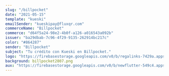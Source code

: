 ```yaml
---
slug: "/billpocket"
date: "2021-05-15"
template: "kueski"
emailSender: "kueskipay@fluxqr.com"
commerceName: "Billpocket"
commerce: "d64f5a24-98e2-4b0f-a126-a016543a092b"
issuer: "ba29dbab-7c96-4f29-9135-262914bc217c"
color: "#864287"
sender: "Billpocket"
subject: "Tu crédito con Kueski en Billpocket."
logo: "https://firebasestorage.googleapis.com/v0/b/regalinks-7429a.appspot.com/o/kueski_logo2.png?alt=media&token=e20fbfa2-c405-4b3a-a367-a886d11222f2"
background: billpocket2807.png
aux: "https://firebasestorage.googleapis.com/v0/b/newflutter-549c4.appspot.com/o/billpocket_logo.png?alt=media&token=edc3e7a6-4d32-4ce0-9dfc-35cdad6a2aa2"
---
```

